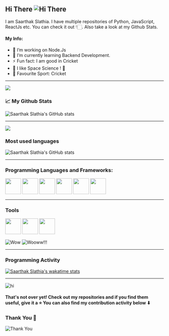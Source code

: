 ## Hi There ![ Hi There](https://github.com/Saarthak-Slathia/Saarthak-Slathia/blob/main/waving_hand.gif) 

I am Saarthak Slathia. I have multiple repositories of Python, JavaScript, ReactJs etc. You can check it out 👇🏻. Also take a look at my Github Stats. 

#### My Info:

- 🔭 I’m working on Node.Js
- 🌱 I’m currently learning Backend Development.
- ⚡ Fun fact: I am good in Cricket
- 🚀 I like Space Science ! 🌌 
- 🏏 Favourite Sport: Cricket
 
---

![](https://komarev.com/ghpvc/?username=Saarthak-Slathia)


### 📈 My Github Stats  

![Saarthak Slathia's GitHub stats](https://github-readme-stats.vercel.app/api?username=Saarthak-Slathia&theme=github_dark&show_icons=true)

---



<img src="http://github-readme-streak-stats.herokuapp.com?user=Saarthak-Slathia&theme=react&border=61DAFB&fire=DDB80F"/>

<br>

### Most used languages

![Saarthak Slathia's GitHub stats](https://github-readme-stats.vercel.app/api/top-langs?username=Saarthak-Slathia&layout=compact&show_icons=true&show_icons=true&theme=github_dark&hide-langs=html,css)



---

### Programming Languages and Frameworks: 
<div>
  <img width="50" src="https://camo.githubusercontent.com/91624b4794cb98081ea55063865721be4b4399472c81e66b89b37fd07aad1d92/68747470733a2f2f696d672e69636f6e73382e636f6d2f636f6c6f722f34382f3030303030302f68746d6c2d352e706e67">
  <img width="50" src="https://camo.githubusercontent.com/dc75aee770dff630309493116eeebd6a39c7042e4e94780a5e6c8f107bebe76f/68747470733a2f2f696d672e69636f6e73382e636f6d2f636f6c6f722f34382f3030303030302f637373332e706e67">

  <img width="50" src="https://camo.githubusercontent.com/84c2586aa67309f6fa224fdf5fdf33a633239375397a8e753ac1e7cc727f5458/68747470733a2f2f696d672e69636f6e73382e636f6d2f636f6c6f722f34382f3030303030302f6a6176617363726970742d2d76312e706e67">
  <img width="50" src="https://camo.githubusercontent.com/0174b03bab13c90e5673eaafbaa2cc273f8f0f8e70c39e660d0db9895f41f7ae/68747470733a2f2f696d672e69636f6e73382e636f6d2f636f6c6f722f34382f3030303030302f626f6f7473747261702e706e67">
 
 <img width="50" src="https://cdn-icons-png.flaticon.com/64/226/226777.png">
 <img width="50" src="https://cdn-icons-png.flaticon.com/512/1126/1126012.png">
 

</div>

---

### Tools
<div>
 <img width="50" src="https://camo.githubusercontent.com/5d6bd5caa91b0cc83df372c1a2c23c15a8a6a3c63bbffb4b2fb54e406cce9fc4/68747470733a2f2f63646e2d69636f6e732d706e672e666c617469636f6e2e636f6d2f3531322f3733332f3733333630392e706e67">
 <img width="50" src="https://camo.githubusercontent.com/446a67a1ebe2f1cba46113cc68f46610c49ab75885c2d19bb4453d70f3534f97/68747470733a2f2f63646e2d69636f6e732d706e672e666c617469636f6e2e636f6d2f36342f3930362f3930363332342e706e67">
 <img width="50" src="https://camo.githubusercontent.com/5c5b56fb4d7e1edc7b5322a6797df3775d486ff2dd3e95d72e57be45179bf65b/68747470733a2f2f696d672d7072656d69756d2e666c617469636f6e2e636f6d2f706e672f3531322f313337372f7072656d69756d2f313337373234332e706e673f746f6b656e3d6578703d313633323033393833367e686d61633d3035353535346562383336313234336435353831623664363231626463333836">
</div>

![Wow](https://github.com/Saarthak-Slathia/Saarthak-Slathia/blob/main/hushed_face.gif)
![Wooww!!!](https://github.com/Saarthak-Slathia/Saarthak-Slathia/blob/main/exploding_head.gif)

---

### Programming Activity
[![Saarthak Slathia's wakatime stats](https://github-readme-stats.vercel.app/api/wakatime?username=slathia&layout=compact&theme=github_dark)](https://github.com/anuraghazra/github-readme-stats&layuout=compact&theme=gruvbox)


---

![hi](https://github.com/Saarthak-Slathia/Saarthak-Slathia/blob/main/cat.gif?raw=true)
 

#### That's not over yet! Check out my repositories and if you find them useful, give it a ⭐ You can also find my contribution activity below ⬇
### Thank You 🎉 

![Thank You](https://github.com/Saarthak-Slathia/Saarthak-Slathia/blob/main/hugging_face.gif)

